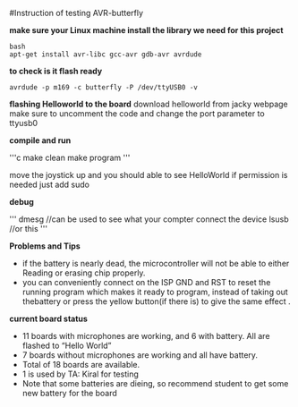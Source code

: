 #Instruction of testing AVR-butterfly

**make sure your Linux machine install the library we need for this project**

	bash
	apt-get install avr-libc gcc-avr gdb-avr avrdude


**to check is it flash ready**

	avrdude -p m169 -c butterfly -P /dev/ttyUSB0 -v
	

**flashing Helloworld to the board**
download helloworld from jacky webpage
make sure to uncomment the code and change the port parameter to ttyusb0

**compile and run**

'''c
make clean
make program
'''

move the joystick up and you should able to see HelloWorld
if permission is needed just add sudo

**debug**

'''
dmesg //can be used to see what your compter connect the device
lsusb //or this
''' 

**Problems and Tips**
 * if the battery is nearly dead, the microcontroller will not be able to either Reading or erasing chip properly.
 * you can conveniently connect on the ISP GND and RST to reset the running program which makes it ready to program, instead of taking out thebattery or press the yellow button(if there is) to give the same effect .

**current board status**
 * 11 boards with microphones are working, and 6 with battery. All are flashed to “Hello World”
 * 7 boards without microphones are working and all have battery.
 * Total of 18 boards are available.
 * 1 is used by TA: Kiral for testing 
 * Note that some batteries are dieing, so recommend student to get some new battery for the board

